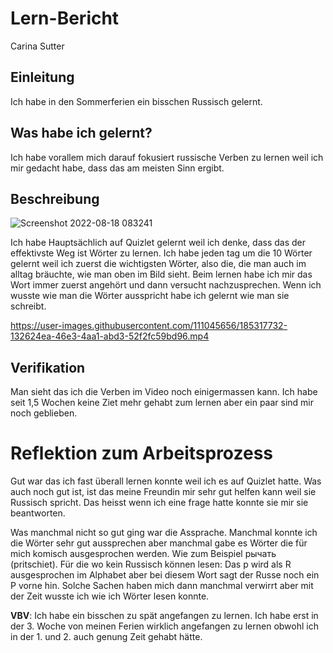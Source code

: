 


# Lern-Bericht
Carina Sutter

## Einleitung

Ich habe in den Sommerferien ein bisschen Russisch gelernt.

## Was habe ich gelernt?

Ich habe vorallem mich darauf fokusiert russische Verben zu lernen weil ich mir gedacht habe, dass das am meisten Sinn ergibt.

## Beschreibung
![Screenshot 2022-08-18 083241](https://user-images.githubusercontent.com/111045656/185311776-3abcb530-e6e4-4db5-8674-aef9c5831f44.png)

Ich habe Hauptsächlich auf Quizlet gelernt weil ich denke, dass das der effektivste Weg ist Wörter zu lernen. Ich habe jeden tag um die 10 Wörter gelernt weil ich zuerst die wichtigsten Wörter, also die, die man auch im alltag bräuchte, wie man oben im Bild sieht. Beim lernen habe ich mir das Wort immer zuerst angehört und dann versucht nachzusprechen. Wenn ich wusste wie man die Wörter ausspricht habe ich gelernt wie man sie schreibt.


https://user-images.githubusercontent.com/111045656/185317732-132624ea-46e3-4aa1-abd3-52f2fc59bd96.mp4



## Verifikation

Man sieht das ich die Verben im Video noch einigermassen kann. Ich habe seit 1,5 Wochen keine Ziet mehr gehabt zum lernen aber ein paar sind mir noch geblieben.

# Reflektion zum Arbeitsprozess

Gut war das ich fast überall lernen konnte weil ich es auf Quizlet hatte. Was auch noch gut ist, ist das meine Freundin mir sehr gut helfen kann weil sie Russisch spricht. Das heisst wenn ich eine frage hatte konnte sie mir sie beantworten.

Was manchmal nicht so gut ging war die Assprache. Manchmal konnte ich die Wörter sehr gut aussprechen aber manchmal gabe es Wörter die für mich komisch ausgesprochen werden. Wie zum Beispiel рычать (pritschiet). Für die wo kein Russisch können lesen: Das p wird als R ausgesprochen im Alphabet aber bei diesem Wort sagt der Russe noch ein P vorne hin. Solche Sachen haben mich dann manchmal verwirrt aber mit der Zeit wusste ich wie ich Wörter lesen konnte.

**VBV**: Ich habe ein bisschen zu spät angefangen zu lernen. Ich habe erst in der 3. Woche von meinen Ferien wirklich angefangen zu lernen obwohl ich in der 1. und 2. auch genung Zeit gehabt hätte.
